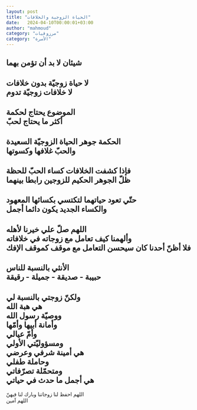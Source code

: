 ```yaml
---
layout: post
title: "الحياة الزوجية والخلافات"
date:   2024-04-10T00:00:01+03:00
author: "mahmoud"
category: "مرزوقيات"
category: "الأسرة"
---
```



شيئان لا بد أن تؤمن بهما  
-  
لا حياة زوجيّة بدون خلافات  
لا خلافات زوجيّة تدوم  
-  
الموضوع يحتاج لحكمة  
أكثر ما يحتاج لحبّ  
-  
الحكمة جوهر الحياة الزوجيّة السعيدة  
والحبّ غلافها وكسوتها  
-  
فإذا كشفت الخلافات كساء الحبّ للحظة  
ظلّ الجوهر الحكيم للزوجين رابطا بينهما  
-  
حتّي تعود حياتهما لتكتسي بكسائها المعهود  
والكساء الجديد يكون دائما أجمل  
-  
اللهم صلّ علي خيرنا لأهله  
وألهمنا كيف تعامل مع زوجاته في خلافاته  
فلا أظنّ أحدنا كان سيحسن التعامل مع موقف كموقف
الإفك  
-  
الأنثي بالنسبة للناس  
حبيبة - صديقة - جميلة - رقيقة  
-  
ولكنّ زوجتي بالنسبة لي  
هي هبة الله  
ووصيّة رسول الله  
وأمانة أبيها وأمّها  
وأمّ عيالي  
ومسؤوليّتي الأولي  
هي أمينة شرفي وعرضي  
وحاملة طفلي  
ومتحمّلة تصرّفاتي  
هي أجمل ما حدث في حياتي  
-  
اللهم احفظ لنا زوجاتنا وبارك لنا فيهنّ  
اللهم آمين
